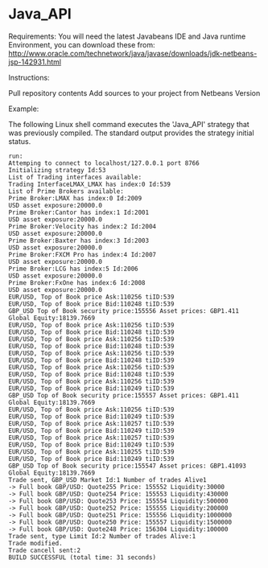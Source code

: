 # Java_API

Requirements:
You will need the latest Javabeans IDE and Java runtime Environment, you can download these from:
http://www.oracle.com/technetwork/java/javase/downloads/jdk-netbeans-jsp-142931.html

Instructions:

Pull repository contents
Add sources to your project from Netbeans Version

Example:

The following Linux shell command executes the 'Java_API' strategy that was previously compiled. The standard output provides the strategy initial status.
```
run:
Attemping to connect to localhost/127.0.0.1 port 8766
Initializing strategy Id:53
List of Trading interfaces available:
Trading InterfaceLMAX_LMAX has index:0 Id:539
List of Prime Brokers available:
Prime Broker:LMAX has index:0 Id:2009
USD asset exposure:20000.0
Prime Broker:Cantor has index:1 Id:2001
USD asset exposure:20000.0
Prime Broker:Velocity has index:2 Id:2004
USD asset exposure:20000.0
Prime Broker:Baxter has index:3 Id:2003
USD asset exposure:20000.0
Prime Broker:FXCM Pro has index:4 Id:2007
USD asset exposure:20000.0
Prime Broker:LCG has index:5 Id:2006
USD asset exposure:20000.0
Prime Broker:FxOne has index:6 Id:2008
USD asset exposure:20000.0
EUR/USD, Top of Book price Ask:110256 tiID:539
EUR/USD, Top of Book price Bid:110248 tiID:539
GBP_USD Top of Book security price:155556 Asset prices: GBP1.411 Global Equity:18139.7669
EUR/USD, Top of Book price Ask:110256 tiID:539
EUR/USD, Top of Book price Bid:110248 tiID:539
EUR/USD, Top of Book price Ask:110256 tiID:539
EUR/USD, Top of Book price Bid:110248 tiID:539
EUR/USD, Top of Book price Ask:110256 tiID:539
EUR/USD, Top of Book price Bid:110248 tiID:539
EUR/USD, Top of Book price Ask:110256 tiID:539
EUR/USD, Top of Book price Bid:110248 tiID:539
EUR/USD, Top of Book price Ask:110256 tiID:539
EUR/USD, Top of Book price Bid:110249 tiID:539
GBP_USD Top of Book security price:155557 Asset prices: GBP1.411 Global Equity:18139.7669
EUR/USD, Top of Book price Ask:110256 tiID:539
EUR/USD, Top of Book price Bid:110249 tiID:539
EUR/USD, Top of Book price Ask:110257 tiID:539
EUR/USD, Top of Book price Bid:110249 tiID:539
EUR/USD, Top of Book price Ask:110257 tiID:539
EUR/USD, Top of Book price Bid:110249 tiID:539
EUR/USD, Top of Book price Ask:110255 tiID:539
EUR/USD, Top of Book price Bid:110249 tiID:539
GBP_USD Top of Book security price:155547 Asset prices: GBP1.41093 Global Equity:18139.7669
Trade sent, GBP_USD Market Id:1 Number of trades Alive1
-> Full book GBP/USD: Quote255 Price: 155552 Liquidity:30000
-> Full book GBP/USD: Quote254 Price: 155553 Liquidity:430000
-> Full book GBP/USD: Quote253 Price: 155554 Liquidity:500000
-> Full book GBP/USD: Quote252 Price: 155555 Liquidity:200000
-> Full book GBP/USD: Quote251 Price: 155556 Liquidity:1000000
-> Full book GBP/USD: Quote250 Price: 155557 Liquidity:1500000
-> Full book GBP/USD: Quote248 Price: 156304 Liquidity:100000
Trade sent, type Limit Id:2 Number of trades Alive:1
Trade modified.
Trade cancell sent:2
BUILD SUCCESSFUL (total time: 31 seconds)
```
